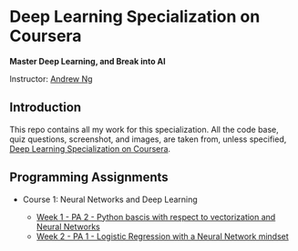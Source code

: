 # Deep Learning Specialization on Coursera

**Master Deep Learning, and Break into AI**

Instructor: [Andrew Ng](http://www.andrewng.org/)

## Introduction

This repo contains all my work for this specialization. All the code base, quiz questions, screenshot, and images, are taken from, unless specified, [Deep Learning Specialization on Coursera](https://www.coursera.org/specializations/deep-learning).

## Programming Assignments

- Course 1: Neural Networks and Deep Learning

  - [Week 1 - PA 2 - Python bascis with respect to vectorization and Neural Networks](https://github.com/iamurali/Neural_Networks_nd_Deep_Learning/blob/master/Python_Basics_With_Numpy.ipynb)
  - [Week 2 - PA 1 - Logistic Regression with a Neural Network mindset](https://github.com/iamurali/Neural_Networks_nd_Deep_Learning/blob/master/Logistic_Regression_with_a_Neural_Network_mindset.ipynb)
